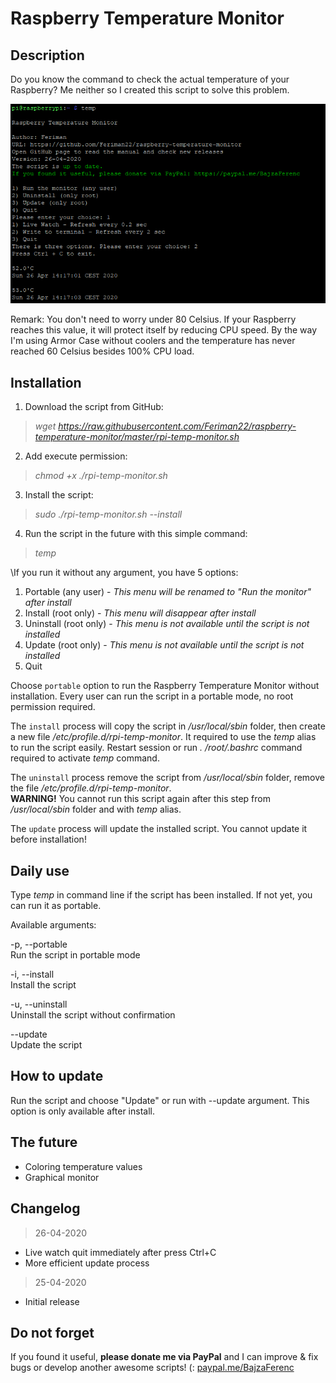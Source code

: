 # Raspberry Temperature Monitor

## Description

Do you know the command to check the actual temperature of your Raspberry? Me neither so I created this script to solve this problem.

![Screenshot](https://raw.githubusercontent.com/Feriman22/raspberry-temperature-monitor/master/raspberry-temperature-monitor-screenshot.png)

Remark: You don't need to worry under 80 Celsius. If your Raspberry reaches this value, it will protect itself by reducing CPU speed. By the way I'm using Armor Case without coolers and the temperature has never reached 60 Celsius besides 100% CPU load.

## Installation

1. Download the script from GitHub:
>*wget https://raw.githubusercontent.com/Feriman22/raspberry-temperature-monitor/master/rpi-temp-monitor.sh*
2. Add execute permission:
>*chmod +x ./rpi-temp-monitor.sh*
3. Install the script:
>*sudo ./rpi-temp-monitor.sh --install*
4. Run the script in the future with this simple command:
>*temp*

\If you run it without any argument, you have 5 options:
1. Portable (any user) - *This menu will be renamed to "Run the monitor" after install*
2. Install (root only) - *This menu will disappear after install*
3. Uninstall (root only) - *This menu is not available until the script is not installed*
4. Update (root only) - *This menu is not available until the script is not installed*
5. Quit

Choose `portable` option to run the Raspberry Temperature Monitor without installation. Every user can run the script in a portable mode, no root permission required.

The `install` process will copy the script in */usr/local/sbin* folder, then create a new file */etc/profile.d/rpi-temp-monitor*. It required to use the *temp* alias to run the script easily. Restart session or run *. /root/.bashrc* command required to activate *temp* command.

The `uninstall` process remove the script from */usr/local/sbin* folder, remove the file */etc/profile.d/rpi-temp-monitor*.\
**WARNING!** You cannot run this script again after this step from */usr/local/sbin* folder and with *temp* alias.

The `update` process will update the installed script. You cannot update it before installation!

## Daily use

Type *temp* in command line if the script has been installed. If not yet, you can run it as portable.

Available arguments:

-p, --portable\
  Run the script in portable mode

-i, --install\
  Install the script

-u, --uninstall\
  Uninstall the script without confirmation
  
--update\
  Update the script

## How to update

Run the script and choose "Update" or run with --update argument. This option is only available after install.

## The future

- Coloring temperature values
- Graphical monitor

## Changelog

>26-04-2020
- Live watch quit immediately after press Ctrl+C
- More efficient update process

>25-04-2020
- Initial release

## Do not forget

If you found it useful, **please donate me via PayPal** and I can improve & fix bugs or develop another awesome scripts! (:
[paypal.me/BajzaFerenc](https://www.paypal.me/BajzaFerenc)
